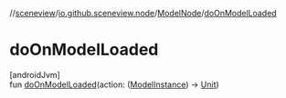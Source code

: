//[sceneview](../../../index.md)/[io.github.sceneview.node](../index.md)/[ModelNode](index.md)/[doOnModelLoaded](do-on-model-loaded.md)

# doOnModelLoaded

[androidJvm]\
fun [doOnModelLoaded](do-on-model-loaded.md)(action: ([ModelInstance](../../io.github.sceneview.model/index.md#1724271641%2FClasslikes%2F-1571379623)) -&gt; [Unit](https://kotlinlang.org/api/latest/jvm/stdlib/kotlin/-unit/index.html))
